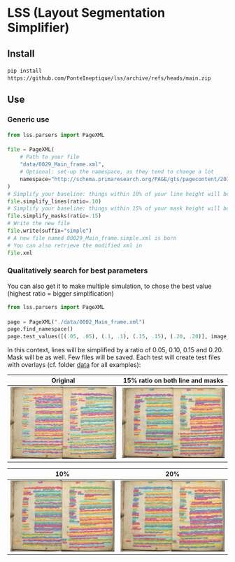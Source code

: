 LSS (Layout Segmentation Simplifier)
====================================


## Install

`pip install https://github.com/PonteIneptique/lss/archive/refs/heads/main.zip`

## Use

### Generic use

```python
from lss.parsers import PageXML

file = PageXML(
    # Path to your file
    "data/0029_Main_frame.xml",
    # Optional: set-up the namespace, as they tend to change a lot
    namespace="http://schema.primaresearch.org/PAGE/gts/pagecontent/2019-07-15" 
)
# Simplify your baseline: things within 10% of your line height will be discarded (Seems to be a good number)
file.simplify_lines(ratio=.10)
# Simplify your baseline: things within 15% of your mask height will be discarded (Seems to be a good number)
file.simplify_masks(ratio=.15)
# Write the new file
file.write(suffix="simple")
# A new file named 00029_Main_frame.simple.xml is born
# You can also retrieve the modified xml in
file.xml
```

### Qualitatively search for best parameters

You can also get it to make multiple simulation, to chose the best value (highest ratio = bigger simplification)

```python
from lss.parsers import PageXML

page = PageXML("./data/0002_Main_frame.xml")
page.find_namespace()
page.test_values([(.05, .05), (.1, .1), (.15, .15), (.20, .20)], image_path="./data/0002_Main_frame.jpg")
```

In this context, lines will be simplified by a ratio of 0.05, 0.10, 0.15 and 0.20. Mask will be as well. 
Few files will be saved. Each test will create test files with overlays (cf. folder [data](./data) for all examples):

Original            |  15% ratio on both line and masks
:-------------------------:|:-------------------------:
![Original Mask](./data/0002_Main_frame.jpg.original.jpg)  |  ![Original Mask](./data/0002_Main_frame.jpg.line0.15-mask0.15.jpg)

10%            |  20%
:-------------------------:|:-------------------------:
![Original Mask](./data/0002_Main_frame.jpg.line0.1-mask0.1.jpg)  |  ![Original Mask](./data/0002_Main_frame.jpg.line0.2-mask0.2.jpg)


